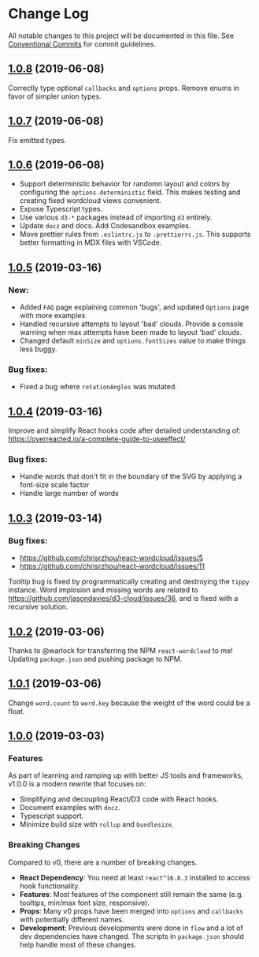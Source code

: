 # Change Log

All notable changes to this project will be documented in this file.
See [Conventional Commits](https://conventionalcommits.org) for commit guidelines.

## [1.0.8](https://github.com/chrisrzhou/react-wordcloud/compare/v1.0.7...v1.0.8) (2019-06-08)

Correctly type optional `callbacks` and `options` props. Remove enums in favor of simpler union types.

## [1.0.7](https://github.com/chrisrzhou/react-wordcloud/compare/v1.0.6...v1.0.7) (2019-06-08)

Fix emitted types.

## [1.0.6](https://github.com/chrisrzhou/react-wordcloud/compare/v1.0.5...v1.0.6) (2019-06-08)

- Support deterministic behavior for randomn layout and colors by configuring the `options.deterministic` field. This makes testing and creating fixed wordcloud views convenient.
- Expose Typescript types.
- Use various `d3-*` packages instead of importing `d3` entirely.
- Update `docz` and docs. Add Codesandbox examples.
- Move prettier rules from `.eslintrc.js` to `.prettierrc.js`. This supports better formatting in MDX files with VSCode.

## [1.0.5](https://github.com/chrisrzhou/react-wordcloud/compare/v1.0.4...v1.0.5) (2019-03-16)

### New:

- Added `FAQ` page explaining common 'bugs', and updated `Options` page with more examples
- Handled recursive attempts to layout 'bad' clouds. Provide a console warning when max attempts have been made to layout 'bad' clouds.
- Changed default `minSize` and `options.fontSizes` value to make things less buggy.

### Bug fixes:

- Fixed a bug where `rotationAngles` was mutated.

## [1.0.4](https://github.com/chrisrzhou/react-wordcloud/compare/v1.0.3...v1.0.4) (2019-03-16)

Improve and simplify React hooks code after detailed understanding of: https://overreacted.io/a-complete-guide-to-useeffect/

### Bug fixes:

- Handle words that don't fit in the boundary of the SVG by applying a font-size scale factor
- Handle large number of words

## [1.0.3](https://github.com/chrisrzhou/react-wordcloud/compare/v1.0.2...v1.0.3) (2019-03-14)

### Bug fixes:

- https://github.com/chrisrzhou/react-wordcloud/issues/5
- https://github.com/chrisrzhou/react-wordcloud/issues/11

Tooltip bug is fixed by programmatically creating and destroying the `tippy` instance. Word implosion and missing words are related to https://github.com/jasondavies/d3-cloud/issues/36, and is fixed with a recursive solution.

## [1.0.2](https://github.com/chrisrzhou/react-wordcloud/compare/v1.0.1...v1.0.2) (2019-03-06)

Thanks to @warlock for transferring the NPM `react-wordcloud` to me!
Updating `package.json` and pushing package to NPM.

## [1.0.1](https://github.com/chrisrzhou/react-wordcloud/compare/v1.0.0...v1.0.1) (2019-03-06)

Change `word.count` to `word.key` because the weight of the word could be a float.

## [1.0.0](https://github.com/chrisrzhou/react-wordcloud/compare/v0.1.1...v1.0.0) (2019-03-03)

### Features

As part of learning and ramping up with better JS tools and frameworks, v1.0.0 is a modern rewrite that focuses on:

- Simplifying and decoupling React/D3 code with React hooks.
- Document examples with `docz`.
- Typescript support.
- Minimize build size with `rollup` and `bundlesize`.

### Breaking Changes

Compared to v0, there are a number of breaking changes.

- **React Dependency**: You need at least `react^16.8.3` installed to access hook functionality.
- **Features**: Most features of the component still remain the same (e.g. tooltips, min/max font size, responsive).
- **Props**: Many v0 props have been merged into `options` and `callbacks` with potentially different names.
- **Development**: Previous developments were done in `flow` and a lot of dev dependencies have changed. The scripts in `package.json` should help handle most of these changes.
